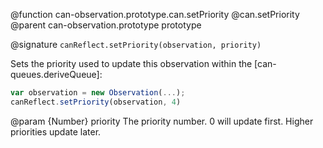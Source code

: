@function can-observation.prototype.can.setPriority @can.setPriority
@parent can-observation.prototype prototype

@signature `canReflect.setPriority(observation, priority)`

Sets the priority used to update this observation within the [can-queues.deriveQueue]:

```js
var observation = new Observation(...);
canReflect.setPriority(observation, 4)
```

@param {Number} priority The priority number. 0 will update first.  Higher priorities update later.
